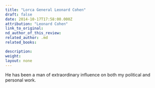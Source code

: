 ```yaml
---
title: "Lorca General Leonard Cohen"
draft: false
date: 2014-10-17T17:58:00.000Z
attribution: "Leonard Cohen"
link_to_original:
nd_author_of_this_review:
related_author: .md
related_books:

description:
weight:
layout: none
---
```

He has been a man of extraordinary influence on both my political and personal work.

